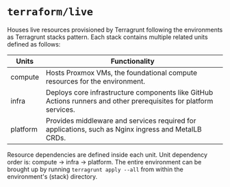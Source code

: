 # `terraform/live`

Houses live resources provisioned by Terragrunt following the environments as Terragrunt stacks pattern. Each stack contains multiple related units defined as follows:

| Units    | Functionality |
|----------|---------------|
| compute  | Hosts Proxmox VMs, the foundational compute resources for the environment. |
| infra    | Deploys core infrastructure components like GitHub Actions runners and other prerequisites for platform services. |
| platform | Provides middleware and services required for applications, such as Nginx ingress and MetalLB CRDs. |

Resource dependencies are defined inside each unit. Unit dependency order is: compute → infra → platform. The entire environment can be brought up by running `terragrunt apply --all` from within the environment's (stack) directory.
